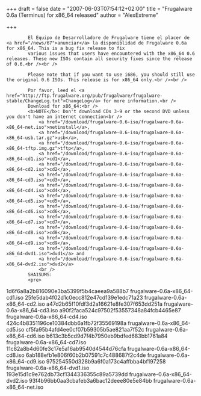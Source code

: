 
+++
draft = false
date = "2007-06-03T07:54:12+02:00"
title = "Frugalware 0.6a (Terminus) for x86_64 released"
author = "AlexExtreme"

+++

            El Equipo de Desarrolladore de Frugalware tiene el placer de <a href="/news/67">anunciar</a> la disponiblidad de Frugalware 0.6a for x86_64. This is a bug fix release to fix
            various issues that users have encountered with the x86_64 0.6 releases. These new ISOs contain all security fixes since the release of 0.6.<br /><br />

            Please note that if you want to use i686, you should still use the original 0.6 ISOs. This release is for x86_64 only.<br /><br />

            Por favor, leed el <a href="http://ftp.frugalware.org/pub/frugalware/frugalware-stable/ChangeLog.txt">ChangeLog</a> for more information.<br />
            Download for x86_64:<br />
            <b>NOTE</b>: Don't download CDs 3-9 or the second DVD unless you don't have an internet connection<br />
                <a href="/download/frugalware-0.6-iso/frugalware-0.6a-x86_64-net.iso">netinstall</a>,
                <a href="/download/frugalware-0.6-iso/frugalware-0.6a-x86_64-usb.tar.gz">usb</a>,
                <a href="/download/frugalware-0.6-iso/frugalware-0.6a-x86_64-tftp.img.gz">tftp</a>,
                <a href="/download/frugalware-0.6-iso/frugalware-0.6a-x86_64-cd1.iso">cd1</a>,
                <a href="/download/frugalware-0.6-iso/frugalware-0.6a-x86_64-cd2.iso">cd2</a>,
                <a href="/download/frugalware-0.6-iso/frugalware-0.6a-x86_64-cd3.iso">cd3</a>,
                <a href="/download/frugalware-0.6-iso/frugalware-0.6a-x86_64-cd4.iso">cd4</a>,
                <a href="/download/frugalware-0.6-iso/frugalware-0.6a-x86_64-cd5.iso">cd5</a>,
                <a href="/download/frugalware-0.6-iso/frugalware-0.6a-x86_64-cd6.iso">cd6</a>,
                <a href="/download/frugalware-0.6-iso/frugalware-0.6a-x86_64-cd7.iso">cd7</a>,
                <a href="/download/frugalware-0.6-iso/frugalware-0.6a-x86_64-cd8.iso">cd8</a>,
                <a href="/download/frugalware-0.6-iso/frugalware-0.6a-x86_64-cd9.iso">cd9</a>,
                <a href="/download/frugalware-0.6-iso/frugalware-0.6a-x86_64-dvd1.iso">dvd1</a> and
                <a href="/download/frugalware-0.6-iso/frugalware-0.6a-x86_64-dvd2.iso">dvd2</a>
                <br />
            SHA1SUMS:
            <pre>
1d6f6a8a2b816090e3ba5399f5b4caeea9a588b7  frugalware-0.6a-x86_64-cd1.iso
25fe5dab4f02d1c0ecc812e47cd139e1edc71a23  frugalware-0.6a-x86_64-cd2.iso
a47d2b65f10fdf3d2a16621e8fe307f653dd251a  frugalware-0.6a-x86_64-cd3.iso
a90f2faca524c97502f53557348a84fcb4465e87  frugalware-0.6a-x86_64-cd4.iso
424c4b8351196ce10384dbb6a1fb72f35569198a  frugalware-0.6a-x86_64-cd5.iso
cf5fa95b4afd4ee0cf07b59305b5ae821aa7f52c  frugalware-0.6a-x86_64-cd6.iso
b613c3b5cd9d7f4b7950eb9bdfed683bb1761a84  frugalware-0.6a-x86_64-cd7.iso
11c82a8b4d60fe3c17e5a16ab9540d4544d76cfa  frugalware-0.6a-x86_64-cd8.iso
6ab188efb1e806f60b2b07591c7c488687f2c4de  frugalware-0.6a-x86_64-cd9.iso
975254550d328b9a6f0a173c4affbba4bf197258  frugalware-0.6a-x86_64-dvd1.iso
193e15d1c9e762db73cf1344336355c89a5739dd  frugalware-0.6a-x86_64-dvd2.iso
93f4b96bb0aa3cbafeb3a6bac12deee80e5e84bb  frugalware-0.6a-x86_64-net.iso
            </pre>
            
        